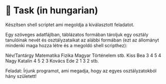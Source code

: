 # 📓 Task (in hungarian)
Készítsen shell scriptet ami megoldja a kiválasztott feladatot. 

Egy szöveges adatfájlban, táblázatos formában tároljuk egy osztály tanulóinak nevét és osztályzataikat az alábbi formában 
(ezt az állományt mindenki maga hozza létre és a megoldó shell scripthez):

Név/Tantárgy Matematika Fizika Magyar Történelem stb.
Kiss Bea 3 4 5 4
Nagy Katalin  4 5 2 3
Kovács Ede 2 1 3 2
stb.

Feladat: 
Írjunk programot, ami megadja, hogy az egyes osztályzatokból hány született!
